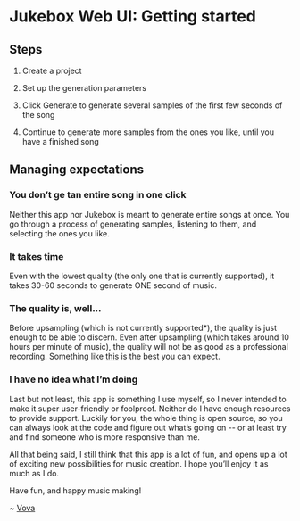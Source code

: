 # Jukebox Web UI: Getting started

## Steps

1. Create a project

2. Set up the generation parameters

3. Click Generate to generate several samples of the first few seconds of the song

4. Continue to generate more samples from the ones you like, until you have a finished song

## Managing expectations

### You don’t ge tan entire song in one click

Neither this app nor Jukebox is meant to generate entire songs at once. You go through a process of generating samples, listening to them, and selecting the ones you like.

### It takes time

Even with the lowest quality (the only one that is currently supported), it takes 30-60 seconds to generate ONE second of music.

### The quality is, well...

Before upsampling (which is not currently supported*), the quality is just enough to be able to discern. Even after upsampling (which takes around 10 hours per minute of music), the quality will not be as good as a professional recording. Something like [this](https://www.youtube.com/watch?v=xeJesnxvKB0&list=PLhW3E8TjBWfjs3DK57_FmPv9Ag62WGxNJ&index=3) is the best you can expect.

### I have no idea what I’m doing

Last but not least, this app is something I use myself, so I never intended to make it super user-friendly or foolproof. Neither do I have enough resources to provide support. Luckily for you, the whole thing is open source, so you can always look at the code and figure out what’s going on -- or at least try and find someone who is more responsive than me.

All that being said, I still think that this app is a lot of fun, and opens up a lot of exciting new possibilities for music creation. I hope you’ll enjoy it as much as I do.

Have fun, and happy music making!

~ [Vova](https://twitter.com/vovahimself)